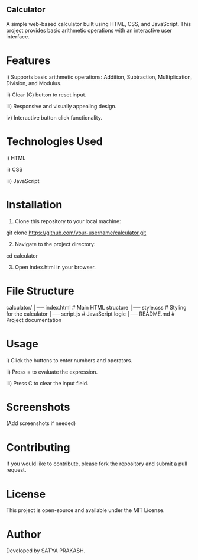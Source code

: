 ## Calculator
A simple web-based calculator built using HTML, CSS, and JavaScript. This project provides basic arithmetic operations with an interactive user interface.

# Features

i) Supports basic arithmetic operations: Addition, Subtraction, Multiplication, Division, and Modulus.

ii) Clear (C) button to reset input.

iii) Responsive and visually appealing design.

iv) Interactive button click functionality.

# Technologies Used

i) HTML

ii) CSS

iii) JavaScript

# Installation

1. Clone this repository to your local machine:

git clone https://github.com/your-username/calculator.git

2. Navigate to the project directory:

cd calculator

3. Open index.html in your browser.

# File Structure

calculator/
│── index.html      # Main HTML structure
│── style.css       # Styling for the calculator
│── script.js       # JavaScript logic
│── README.md       # Project documentation

# Usage

i) Click the buttons to enter numbers and operators.

ii) Press = to evaluate the expression.

iii) Press C to clear the input field.

# Screenshots

(Add screenshots if needed)

# Contributing

If you would like to contribute, please fork the repository and submit a pull request.

# License

This project is open-source and available under the MIT License.

# Author

Developed by SATYA PRAKASH.

